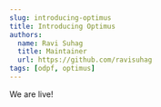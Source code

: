 ```yaml
---
slug: introducing-optimus
title: Introducing Optimus
authors:
  name: Ravi Suhag
  title: Maintainer
  url: https://github.com/ravisuhag
tags: [odpf, optimus]
---
```


We are live!
